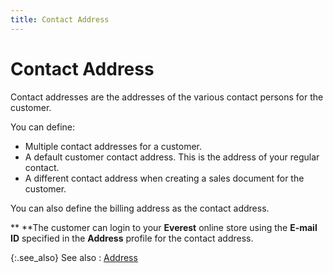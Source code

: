 ```yaml
---
title: Contact Address
---
```


# Contact Address


Contact addresses are the addresses of the various contact persons for  the customer.


You can define:

- Multiple contact  addresses for a customer.
- A default customer  contact address. This is the address of your regular contact.
- A different  contact address when creating a sales document for the customer.



You can also define the billing address as the contact address.


**&nbsp;**The  customer can login to your **Everest** online  store using the **E-mail ID** specified  in the **Address** profile for the  contact address.


{:.see_also}
See also
: [Address]({{site.mc_baseurl}}/customer-details/addresses/address_content.html)
